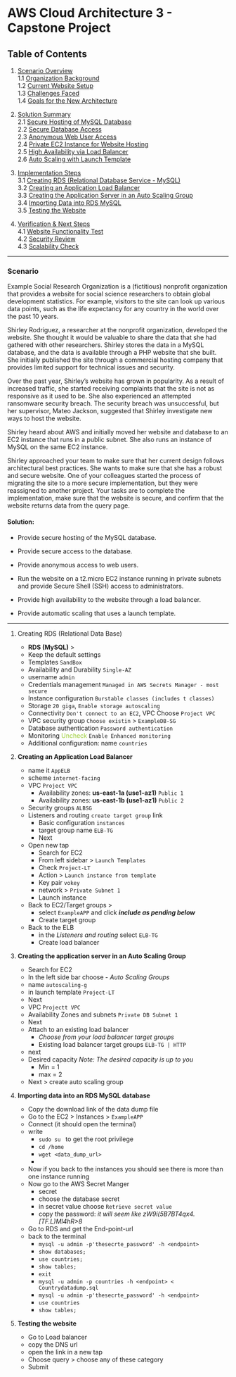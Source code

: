 # AWS Cloud Architecture 3 - Capstone Project

## Table of Contents

1. [Scenario Overview](#Scenario)  
   1.1 [Organization Background](#organization-background)  
   1.2 [Current Website Setup](#current-website-setup)  
   1.3 [Challenges Faced](#challenges-faced)  
   1.4 [Goals for the New Architecture](#goals-for-the-new-architecture)  

2. [Solution Summary](#solution-summary)  
   2.1 [Secure Hosting of MySQL Database](#secure-hosting-of-mysql-database)  
   2.2 [Secure Database Access](#secure-database-access)  
   2.3 [Anonymous Web User Access](#anonymous-web-user-access)  
   2.4 [Private EC2 Instance for Website Hosting](#private-ec2-instance-for-website-hosting)  
   2.5 [High Availability via Load Balancer](#high-availability-via-load-balancer)  
   2.6 [Auto Scaling with Launch Template](#auto-scaling-with-launch-template)  

3. [Implementation Steps](#implementation-steps)  
   3.1 [Creating RDS (Relational Database Service - MySQL)](#creating-rds-relational-database-service---mysql)  
   3.2 [Creating an Application Load Balancer](#creating-an-application-load-balancer)  
   3.3 [Creating the Application Server in an Auto Scaling Group](#creating-the-application-server-in-an-auto-scaling-group)  
   3.4 [Importing Data into RDS MySQL](#importing-data-into-rds-mysql)  
   3.5 [Testing the Website](#testing-the-website)  

4. [Verification & Next Steps](#verification--next-steps)  
   4.1 [Website Functionality Test](#website-functionality-test)  
   4.2 [Security Review](#security-review)  
   4.3 [Scalability Check](#scalability-check)
---

### Scenario 
Example Social Research Organization is a (fictitious) nonprofit organization that provides a website for social science researchers to obtain global development statistics. For example, visitors to the site can look up various data points, such as the life expectancy for any country in the world over the past 10 years.

Shirley Rodriguez, a researcher at the nonprofit organization, developed the website. She thought it would be valuable to share the data that she had gathered with other researchers. Shirley stores the data in a MySQL database, and the data is available through a PHP website that she built. She initially published the site through a commercial hosting company that provides limited support for technical issues and security.

Over the past year, Shirley’s website has grown in popularity. As a result of increased traffic, she started receiving complaints that the site is not as responsive as it used to be. She also experienced an attempted ransomware security breach. The security breach was unsuccessful, but her supervisor, Mateo Jackson, suggested that Shirley investigate new ways to host the website.

Shirley heard about AWS and initially moved her website and database to an EC2 instance that runs in a public subnet. She also runs an instance of MySQL on the same EC2 instance.

Shirley approached your team to make sure that her current design follows architectural best practices. She wants to make sure that she has a robust and secure website. One of your colleagues started the process of migrating the site to a more secure implementation, but they were reassigned to another project. Your tasks are to complete the implementation, make sure that the website is secure, and confirm that the website returns data from the query page.

#### Solution: 
- Provide secure hosting of the MySQL database.
    
- Provide secure access to the database.
    
- Provide anonymous access to web users.
    
- Run the website on a t2.micro EC2 instance running in private subnets and provide Secure Shell (SSH) access to administrators.
    
- Provide high availability to the website through a load balancer.
    
- Provide automatic scaling that uses a launch template.
---
1. Creating RDS (Relational Data Base)
	- **RDS (MySQL)** >
	- Keep the default settings
	- Templates `SandBox`
	- Availability and Durability `Single-AZ`
	- username `admin`
	- Credentials management `Managed in AWS Secrets Manager - most secure`
	- Instance configuration `Burstable classes (includes t classes)`
	- Storage `20 giga`, `Enable storage autoscaling`
	- Connectivity `Don't connect to an EC2`, VPC Choose `Project VPC`
	- VPC security group `Choose existin` > `ExampleDB-SG`
	- Database authentication `Password authentication`
	- Monitoring <font color="yellowgreen">Uncheck</font> `Enable Enhanced monitoring`
	- Additional configuration: name `countries` 

2.  **Creating an Application Load Balancer**
	- name it `AppELB`
	- scheme `internet-facing`
	- VPC `Project VPC`
		- Availability zones: **us-east-1a (use1-az1)** `Public 1`
		- Availability zones: **us-east-1b (use1-az1)** `Public 2`
	- Security groups `ALBSG`
	- Listeners and routing `create target group` link
		- Basic configuration `instances`
		- target group name `ELB-TG`
		- Next
	- Open new tap 
		- Search for EC2
		- From left sidebar > `Launch Templates`
		- Check `Project-LT`
		- Action > `Launch instance from template`
		- Key pair `vokey`
		- network > `Private Subnet 1`
		- Launch instance
	- Back to EC2/Target groups >
		- select `ExampleAPP` and click ***include as pending below***
		- Create target group
	- Back to the ELB
		- in the *Listeners and routing* select `ELB-TG`
		- Create load balancer

3. **Creating the application server in an Auto Scaling Group**
	- Search for EC2 
	- In the left side bar choose - *Auto Scaling Groups*
	- name `autoscaling-g`
	- in launch template `Project-LT`
	- Next
	- VPC `Projectt VPC`
	- Availability Zones and subnets `Private DB Subnet 1`
	- Next
	- Attach to an existing load balancer
		- *Choose from your load balancer target groups*
		- Existing load balancer target groups `ELB-TG | HTTP`
	- next
	- Desired capacity *Note: The desired capacity is up to you*
		- Min = 1
		- max = 2
	- Next > create auto scaling group

4. **Importing data into an RDS MySQL database**
	- Copy the download link of the data dump file 
	- Go to the EC2 > Instances > `ExampleAPP`
	- Connect (it should open the terminal)
	- write 
		- `sudo su ` to get the root privilege
		- `cd /home`
		- `wget <data_dump_url>`
		- 
	- Now if you back to the instances you should see there is more than one instance running
	- Now go to the AWS Secret Manger
		- secret
		- choose the database secret 
		- in secret value choose `Retrieve secret value`
		- copy the password: *it will seem like  zW9i(5B7BT4qx4.[TF.L)Ml4hR>8*
	- Go to RDS and get the End-point-url
	- back to the terminal 
		- `mysql -u admin -p'thesecrte_password' -h <endpoint>`
		- `show databases;`
		- `use countries;`
		- `show tables;`
		- `exit`
		- `mysql -u admin -p countries -h <endpoint> < Countrydatadump.sql`
		- `mysql -u admin -p'thesecrte_password' -h <endpoint>`
		- `use countries`
		- `show tables;`

5. **Testing the website**
	- Go to Load balancer
	- copy the DNS url
	- open the link in a new tap 
	- Choose query > choose any of these category 
	- Submit
